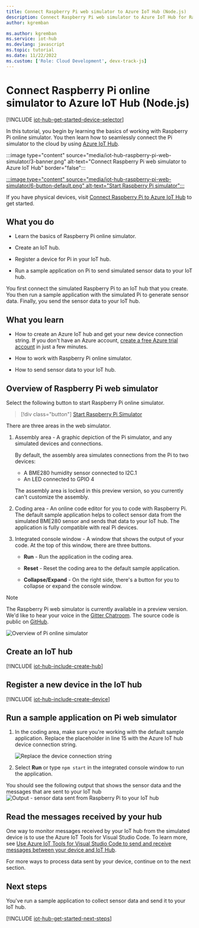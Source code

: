 ```yaml
---
title: Connect Raspberry Pi web simulator to Azure IoT Hub (Node.js)
description: Connect Raspberry Pi web simulator to Azure IoT Hub for Raspberry Pi to send data to the Azure cloud.
author: kgremban

ms.author: kgremban
ms.service: iot-hub
ms.devlang: javascript
ms.topic: tutorial
ms.date: 11/22/2022
ms.custom: ['Role: Cloud Development', devx-track-js]
---
```


# Connect Raspberry Pi online simulator to Azure IoT Hub (Node.js)

[!INCLUDE [iot-hub-get-started-device-selector](../../includes/iot-hub-get-started-device-selector.md)]

In this tutorial, you begin by learning the basics of working with Raspberry Pi online simulator. You then learn how to seamlessly connect the Pi simulator to the cloud by using [Azure IoT Hub](about-iot-hub.md).

:::image type="content" source="media/iot-hub-raspberry-pi-web-simulator/3-banner.png" alt-text="Connect Raspberry Pi web simulator to Azure IoT Hub" border="false":::

[:::image type="content" source="media/iot-hub-raspberry-pi-web-simulator/6-button-default.png" alt-text="Start Raspberry Pi simulator":::](https://azure-samples.github.io/raspberry-pi-web-simulator/#getstarted)


If you have physical devices, visit [Connect Raspberry Pi to Azure IoT Hub](iot-hub-raspberry-pi-kit-node-get-started.md) to get started.

## What you do

* Learn the basics of Raspberry Pi online simulator.

* Create an IoT hub.

* Register a device for Pi in your IoT hub.

* Run a sample application on Pi to send simulated sensor data to your IoT hub.

You first connect the simulated Raspberry Pi to an IoT hub that you create. You then run a sample application with the simulated Pi to generate sensor data. Finally, you send the sensor data to your IoT hub.

## What you learn

* How to create an Azure IoT hub and get your new device connection string. If you don't have an Azure account, [create a free Azure trial account](https://azure.microsoft.com/free/) in just a few minutes.

* How to work with Raspberry Pi online simulator.

* How to send sensor data to your IoT hub.

## Overview of Raspberry Pi web simulator

Select the following button to start Raspberry Pi online simulator.

> [!div class="button"]
> <a href="https://azure-samples.github.io/raspberry-pi-web-simulator/#GetStarted" target="_blank">Start Raspberry Pi Simulator</a>

There are three areas in the web simulator.

1. Assembly area - A graphic depiction of the Pi simulator, and any simulated devices and connections.

   By default, the assembly area simulates connections from the Pi to two devices:
   * A BME280 humidity sensor connected to I2C.1
   * An LED connected to GPIO 4 

   The assembly area is locked in this preview version, so you currently can't customize the assembly.

2. Coding area - An online code editor for you to code with Raspberry Pi. The default sample application helps to collect sensor data from the simulated BME280 sensor and sends that data to your IoT hub. The application is fully compatible with real Pi devices. 

3. Integrated console window - A window that shows the output of your code. At the top of this window, there are three buttons.

   * **Run** - Run the application in the coding area.

   * **Reset** - Reset the coding area to the default sample application.

   * **Collapse/Expand** - On the right side, there's a button for you to collapse or expand the console window.

> [!NOTE]
> The Raspberry Pi web simulator is currently available in a preview version. We'd like to hear your voice in the [Gitter Chatroom](https://gitter.im/Microsoft/raspberry-pi-web-simulator). The source code is public on [GitHub](https://github.com/Azure-Samples/raspberry-pi-web-simulator).

![Overview of Pi online simulator](media/iot-hub-raspberry-pi-web-simulator/0-overview.png)

## Create an IoT hub

[!INCLUDE [iot-hub-include-create-hub](../../includes/iot-hub-include-create-hub.md)]

## Register a new device in the IoT hub

[!INCLUDE [iot-hub-include-create-device](../../includes/iot-hub-include-create-device.md)]

## Run a sample application on Pi web simulator

1. In the coding area, make sure you're working with the default sample application. Replace the placeholder in line 15 with the Azure IoT hub device connection string.
 
   ![Replace the device connection string](media/iot-hub-raspberry-pi-web-simulator/1-connectionstring.png)

2. Select **Run** or type `npm start` in the integrated console window to run the application.

You should see the following output that shows the sensor data and the messages that are sent to your IoT hub
![Output - sensor data sent from Raspberry Pi to your IoT hub](media/iot-hub-raspberry-pi-web-simulator/2-run-application.png)

## Read the messages received by your hub

One way to monitor messages received by your IoT hub from the simulated device is to use the Azure IoT Tools for Visual Studio Code. To learn more, see [Use Azure IoT Tools for Visual Studio Code to send and receive messages between your device and IoT Hub](iot-hub-vscode-iot-toolkit-cloud-device-messaging.md).

For more ways to process data sent by your device, continue on to the next section.

## Next steps

You've run a sample application to collect sensor data and send it to your IoT hub.

[!INCLUDE [iot-hub-get-started-next-steps](../../includes/iot-hub-get-started-next-steps.md)]
